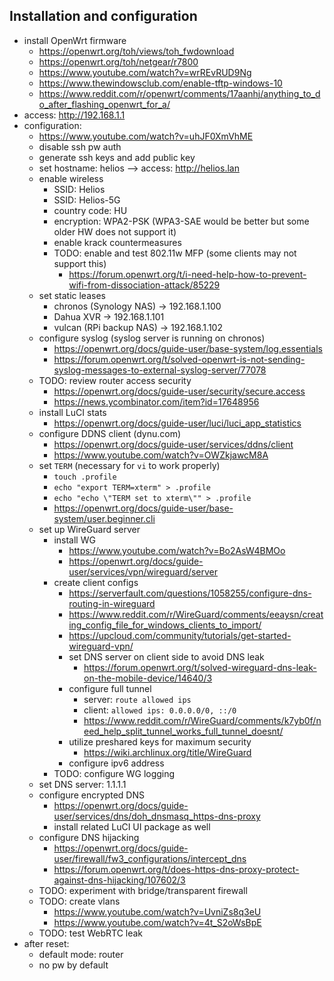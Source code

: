 ## Installation and configuration

- install OpenWrt firmware
  - https://openwrt.org/toh/views/toh_fwdownload
  - https://openwrt.org/toh/netgear/r7800
  - https://www.youtube.com/watch?v=wrREvRUD9Ng
  - https://www.thewindowsclub.com/enable-tftp-windows-10
  - https://www.reddit.com/r/openwrt/comments/17aanhj/anything_to_do_after_flashing_openwrt_for_a/
- access: http://192.168.1.1
- configuration:
  - https://www.youtube.com/watch?v=uhJF0XmVhME
  - disable ssh pw auth
  - generate ssh keys and add public key
  - set hostname: helios --> access: http://helios.lan
  - enable wireless
    - SSID: Helios
    - SSID: Helios-5G
    - country code: HU
    - encryption: WPA2-PSK (WPA3-SAE would be better but some older HW does not support it)
    - enable krack countermeasures
    - TODO: enable and test 802.11w MFP (some clients may not support this)
        - https://forum.openwrt.org/t/i-need-help-how-to-prevent-wifi-from-dissociation-attack/85229
  - set static leases
    - chronos (Synology NAS) -> 192.168.1.100
    - Dahua XVR -> 192.168.1.101
    - vulcan (RPi backup NAS) -> 192.168.1.102
  - configure syslog (syslog server is running on chronos)
    - https://openwrt.org/docs/guide-user/base-system/log.essentials
    - https://forum.openwrt.org/t/solved-openwrt-is-not-sending-syslog-messages-to-external-syslog-server/77078
  - TODO: review router access security
    - https://openwrt.org/docs/guide-user/security/secure.access
    - https://news.ycombinator.com/item?id=17648956
  - install LuCI stats
    - https://openwrt.org/docs/guide-user/luci/luci_app_statistics
  - configure DDNS client (dynu.com)
    - https://openwrt.org/docs/guide-user/services/ddns/client
    - https://www.youtube.com/watch?v=OWZkjawcM8A
  - set `TERM` (necessary for `vi` to work properly)
    - `touch .profile`
    - `echo "export TERM=xterm" > .profile`
    - `echo "echo \"TERM set to xterm\"" > .profile`
    - https://openwrt.org/docs/guide-user/base-system/user.beginner.cli
  - set up WireGuard server
    - install WG
      - https://www.youtube.com/watch?v=Bo2AsW4BMOo
      - https://openwrt.org/docs/guide-user/services/vpn/wireguard/server
    - create client configs
      - https://serverfault.com/questions/1058255/configure-dns-routing-in-wireguard
      - https://www.reddit.com/r/WireGuard/comments/eeaysn/creating_config_file_for_windows_clients_to_import/
      - https://upcloud.com/community/tutorials/get-started-wireguard-vpn/
      - set DNS server on client side to avoid DNS leak
        - https://forum.openwrt.org/t/solved-wireguard-dns-leak-on-the-mobile-device/14640/3
      - configure full tunnel
        - server: `route allowed ips`
        - client: `allowed ips: 0.0.0.0/0, ::/0`
        - https://www.reddit.com/r/WireGuard/comments/k7yb0f/need_help_split_tunnel_works_full_tunnel_doesnt/
      - utilize preshared keys for maximum security
        - https://wiki.archlinux.org/title/WireGuard
      - configure ipv6 address
    - TODO: configure WG logging
  - set DNS server: 1.1.1.1
  - configure encrypted DNS
    - https://openwrt.org/docs/guide-user/services/dns/doh_dnsmasq_https-dns-proxy
    - install related LuCI UI package as well
  - configure DNS hijacking
    - https://openwrt.org/docs/guide-user/firewall/fw3_configurations/intercept_dns
    - https://forum.openwrt.org/t/does-https-dns-proxy-protect-against-dns-hijacking/107602/3
  - TODO: experiment with bridge/transparent firewall
  - TODO: create vlans
    - https://www.youtube.com/watch?v=UvniZs8q3eU
    - https://www.youtube.com/watch?v=4t_S2oWsBpE
  - TODO: test WebRTC leak
- after reset:
  - default mode: router
  - no pw by default
